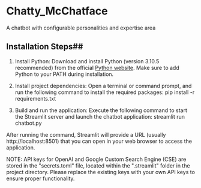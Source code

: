 # Chatty_McChatface
A chatbot with configurable personalities and expertise area

## Installation Steps##

1. Install Python: Download and install Python (version 3.10.5 recommended) from the official [Python website](https://www.python.org/downloads/). Make sure to add Python to your PATH during installation.

2. Install project dependencies: Open a terminal or command prompt, and run the following command to install the required packages: pip install -r requirements.txt

3. Build and run the application: Execute the following command to start the Streamlit server and launch the chatbot application: streamlit run chatbot.py

After running the command, Streamlit will provide a URL (usually http://localhost:8501) that you can open in your web browser to access the application.

NOTE: API keys for OpenAI and Google Custom Search Engine (CSE) are stored in the "secrets.toml" file, located within the ".streamlit" folder in the project directory. Please replace the existing keys with your own API keys to ensure proper functionality.
